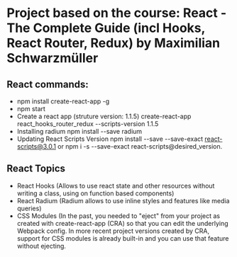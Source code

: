 # Project based on the course: React - The Complete Guide (incl Hooks, React Router, Redux) by Maximilian Schwarzmüller


## React commands:

- npm install create-react-app -g
- npm start
- Create a react app (struture version: 1.1.5) 
create-react-app react_hooks_router_redux --scripts-version 1.1.5
- Installing radium 
npm install --save radium 
- Updating React Scripts Version
npm install --save --save-exact react-scripts@3.0.1 or npm i -s --save-exact react-scripts@desired_version.


## React Topics

- React Hooks (Allows to use react state and other resources without writing a class, using on function based components)
- React Radium (Radium allows to use inline styles and features like media queries)
- CSS Modules (In the past, you needed to "eject" from your project as created with create-react-app (CRA) so that you can edit the underlying Webpack config. In more recent project versions created by CRA, support for CSS modules is already built-in and you can use that feature without ejecting.
